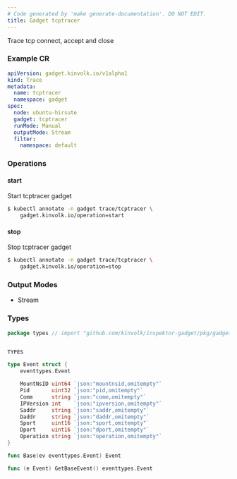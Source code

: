 ```yaml
---
# Code generated by 'make generate-documentation'. DO NOT EDIT.
title: Gadget tcptracer
---
```


Trace tcp connect, accept and close

### Example CR

```yaml
apiVersion: gadget.kinvolk.io/v1alpha1
kind: Trace
metadata:
  name: tcptracer
  namespace: gadget
spec:
  node: ubuntu-hirsute
  gadget: tcptracer
  runMode: Manual
  outputMode: Stream
  filter:
    namespace: default
```

### Operations


#### start

Start tcptracer gadget

```bash
$ kubectl annotate -n gadget trace/tcptracer \
    gadget.kinvolk.io/operation=start
```
#### stop

Stop tcptracer gadget

```bash
$ kubectl annotate -n gadget trace/tcptracer \
    gadget.kinvolk.io/operation=stop
```

### Output Modes

* Stream

### Types

```go
package types // import "github.com/kinvolk/inspektor-gadget/pkg/gadgets/trace/tcp/types"


TYPES

type Event struct {
	eventtypes.Event

	MountNsID uint64 `json:"mountnsid,omitempty"`
	Pid       uint32 `json:"pid,omitempty"`
	Comm      string `json:"comm,omitempty"`
	IPVersion int    `json:"ipversion,omitempty"`
	Saddr     string `json:"saddr,omitempty"`
	Daddr     string `json:"daddr,omitempty"`
	Sport     uint16 `json:"sport,omitempty"`
	Dport     uint16 `json:"dport,omitempty"`
	Operation string `json:"operation,omitempty"`
}

func Base(ev eventtypes.Event) Event

func (e Event) GetBaseEvent() eventtypes.Event

```
